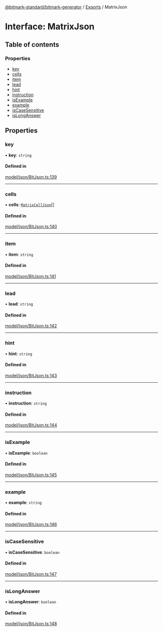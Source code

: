 [@bitmark-standard/bitmark-generator](../API.md) / [Exports](../modules.md) / MatrixJson

# Interface: MatrixJson

## Table of contents

### Properties

- [key](MatrixJson.md#key)
- [cells](MatrixJson.md#cells)
- [item](MatrixJson.md#item)
- [lead](MatrixJson.md#lead)
- [hint](MatrixJson.md#hint)
- [instruction](MatrixJson.md#instruction)
- [isExample](MatrixJson.md#isExample)
- [example](MatrixJson.md#example)
- [isCaseSensitive](MatrixJson.md#isCaseSensitive)
- [isLongAnswer](MatrixJson.md#isLongAnswer)

## Properties

### key

• **key**: `string`

#### Defined in

[model/json/BitJson.ts:139](https://github.com/getMoreBrain/bitmark-generator/blob/de39d9c/src/model/json/BitJson.ts#L139)

___

### cells

• **cells**: [`MatrixCellJson`](MatrixCellJson.md)[]

#### Defined in

[model/json/BitJson.ts:140](https://github.com/getMoreBrain/bitmark-generator/blob/de39d9c/src/model/json/BitJson.ts#L140)

___

### item

• **item**: `string`

#### Defined in

[model/json/BitJson.ts:141](https://github.com/getMoreBrain/bitmark-generator/blob/de39d9c/src/model/json/BitJson.ts#L141)

___

### lead

• **lead**: `string`

#### Defined in

[model/json/BitJson.ts:142](https://github.com/getMoreBrain/bitmark-generator/blob/de39d9c/src/model/json/BitJson.ts#L142)

___

### hint

• **hint**: `string`

#### Defined in

[model/json/BitJson.ts:143](https://github.com/getMoreBrain/bitmark-generator/blob/de39d9c/src/model/json/BitJson.ts#L143)

___

### instruction

• **instruction**: `string`

#### Defined in

[model/json/BitJson.ts:144](https://github.com/getMoreBrain/bitmark-generator/blob/de39d9c/src/model/json/BitJson.ts#L144)

___

### isExample

• **isExample**: `boolean`

#### Defined in

[model/json/BitJson.ts:145](https://github.com/getMoreBrain/bitmark-generator/blob/de39d9c/src/model/json/BitJson.ts#L145)

___

### example

• **example**: `string`

#### Defined in

[model/json/BitJson.ts:146](https://github.com/getMoreBrain/bitmark-generator/blob/de39d9c/src/model/json/BitJson.ts#L146)

___

### isCaseSensitive

• **isCaseSensitive**: `boolean`

#### Defined in

[model/json/BitJson.ts:147](https://github.com/getMoreBrain/bitmark-generator/blob/de39d9c/src/model/json/BitJson.ts#L147)

___

### isLongAnswer

• **isLongAnswer**: `boolean`

#### Defined in

[model/json/BitJson.ts:148](https://github.com/getMoreBrain/bitmark-generator/blob/de39d9c/src/model/json/BitJson.ts#L148)
